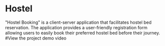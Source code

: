 # Hostel
"Hostel Booking" is a client-server application that facilitates hostel bed reservation. The application provides a user-friendly registration form allowing users to easily book their preferred hostel bed before their journey.
#View the project demo video


